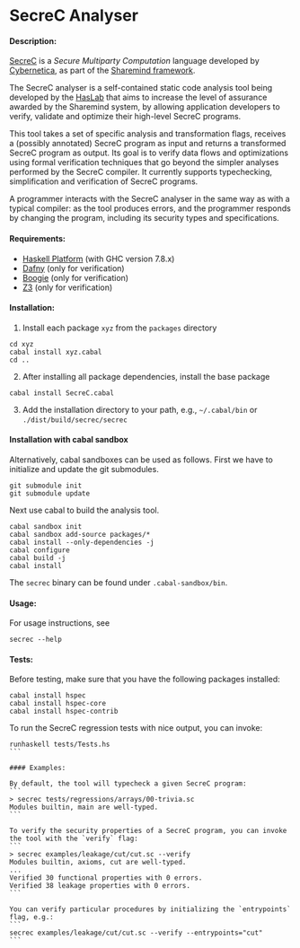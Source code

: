 # SecreC Analyser

#### Description:
[SecreC](https://github.com/sharemind-sdk/secrec) is a _Secure Multiparty Computation_ language developed by [Cybernetica](https://cyber.ee/en/), as part of the [Sharemind framework](https://github.com/sharemind-sdk).

The SecreC analyser is a self-contained static code analysis tool being developed by the [HasLab](http://haslab.uminho.pt/) that aims to increase the level of assurance awarded by the Sharemind system, by allowing application developers to verify, validate and optimize their high-level SecreC programs.

This tool takes a set of specific analysis and transformation flags, receives a (possibly annotated) SecreC program as input and returns a transformed SecreC program as output. Its goal is to verify data flows and optimizations using formal verification techniques that go beyond the simpler analyses performed by the SecreC compiler. It currently supports typechecking, simplification and verification of SecreC programs.

A programmer interacts with the SecreC analyser in the same way as with a typical compiler: as the tool produces errors, and the programmer responds by changing the program, including its security types and specifications.

#### Requirements:
* [Haskell Platform](https://www.haskell.org/platform/) (with GHC version 7.8.x)
* [Dafny](https://dafny.codeplex.com/) (only for verification)
* [Boogie](https://boogie.codeplex.com/) (only for verification)
* [Z3](https://z3.codeplex.com/) (only for verification)

#### Installation:
1. Install each package `xyz` from the `packages` directory
```
cd xyz
cabal install xyz.cabal
cd ..
```
2. After installing all package dependencies, install the base package
```
cabal install SecreC.cabal
```
3. Add the installation directory to your path, e.g., `~/.cabal/bin` or `./dist/build/secrec/secrec`

#### Installation with cabal sandbox

Alternatively, cabal sandboxes can be used as follows.
First we have to initialize and update the git submodules.
```
git submodule init
git submodule update
```

Next use cabal to build the analysis tool.
```
cabal sandbox init
cabal sandbox add-source packages/*
cabal install --only-dependencies -j
cabal configure
cabal build -j
cabal install
```

The `secrec` binary can be found under `.cabal-sandbox/bin`.

#### Usage:
For usage instructions, see
```
secrec --help
```

#### Tests:
Before testing, make sure that you have the following packages installed:
```
cabal install hspec
cabal install hspec-core
cabal install hspec-contrib
```

To run the SecreC regression tests with nice output, you can invoke:
````
runhaskell tests/Tests.hs
```

#### Examples:

By default, the tool will typecheck a given SecreC program:
```
> secrec tests/regressions/arrays/00-trivia.sc
Modules builtin, main are well-typed.
```

To verify the security properties of a SecreC program, you can invoke the tool with the `verify` flag:
```
> secrec examples/leakage/cut/cut.sc --verify
Modules builtin, axioms, cut are well-typed.
...
Verified 30 functional properties with 0 errors.
Verified 38 leakage properties with 0 errors.
```

You can verify particular procedures by initializing the `entrypoints` flag, e.g.:
```
secrec examples/leakage/cut/cut.sc --verify --entrypoints="cut"
```

